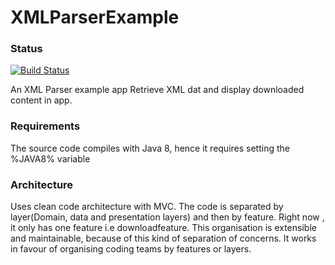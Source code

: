 # XMLParserExample

### Status
[![Build Status](https://travis-ci.org/RowlandOti/XMLParserExample.svg?branch=master)](https://travis-ci.org/RowlandOti/XMLParserExample)


An XML Parser example app
Retrieve XML dat and display downloaded content in app.

### Requirements

The source code compiles with Java 8, hence it requires setting the %JAVA8% variable

### Architecture

Uses clean code architecture with MVC. The code is separated by layer(Domain, data and presentation layers) and then by feature. Right now , it only has one feature i.e downloadfeature. This organisation is extensible and maintainable, because of this kind of separation of concerns. It works in favour of organising coding teams by features or layers.


